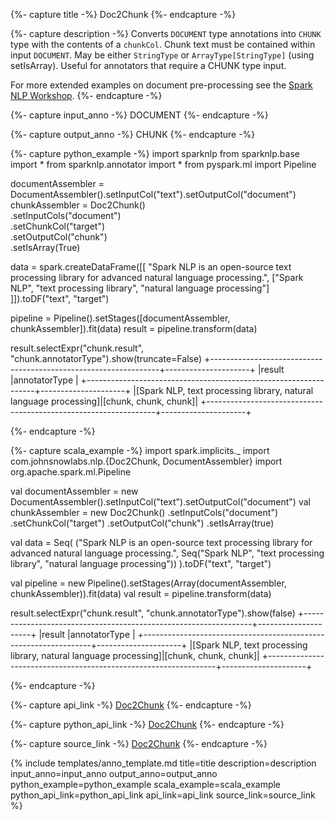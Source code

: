 {%- capture title -%}
Doc2Chunk
{%- endcapture -%}

{%- capture description -%}
Converts `DOCUMENT` type annotations into `CHUNK` type with the contents of a `chunkCol`.
Chunk text must be contained within input `DOCUMENT`. May be either `StringType` or `ArrayType[StringType]`
(using setIsArray). Useful for annotators that require a CHUNK type input.

For more extended examples on document pre-processing see the
[Spark NLP Workshop](https://github.com/JohnSnowLabs/spark-nlp-workshop/blob/master/tutorials/Certification_Trainings/Public/2.Text_Preprocessing_with_SparkNLP_Annotators_Transformers.ipynb).
{%- endcapture -%}

{%- capture input_anno -%}
DOCUMENT
{%- endcapture -%}

{%- capture output_anno -%}
CHUNK
{%- endcapture -%}

{%- capture python_example -%}
import sparknlp
from sparknlp.base import *
from sparknlp.annotator import *
from pyspark.ml import Pipeline

documentAssembler = DocumentAssembler().setInputCol("text").setOutputCol("document")
chunkAssembler = Doc2Chunk() \
    .setInputCols("document") \
    .setChunkCol("target") \
    .setOutputCol("chunk") \
    .setIsArray(True)

data = spark.createDataFrame([[
    "Spark NLP is an open-source text processing library for advanced natural language processing.",
      ["Spark NLP", "text processing library", "natural language processing"]
]]).toDF("text", "target")

pipeline = Pipeline().setStages([documentAssembler, chunkAssembler]).fit(data)
result = pipeline.transform(data)

result.selectExpr("chunk.result", "chunk.annotatorType").show(truncate=False)
+-----------------------------------------------------------------+---------------------+
|result                                                           |annotatorType        |
+-----------------------------------------------------------------+---------------------+
|[Spark NLP, text processing library, natural language processing]|[chunk, chunk, chunk]|
+-----------------------------------------------------------------+---------------------+

{%- endcapture -%}

{%- capture scala_example -%}
import spark.implicits._
import com.johnsnowlabs.nlp.{Doc2Chunk, DocumentAssembler}
import org.apache.spark.ml.Pipeline

val documentAssembler = new DocumentAssembler().setInputCol("text").setOutputCol("document")
val chunkAssembler = new Doc2Chunk()
  .setInputCols("document")
  .setChunkCol("target")
  .setOutputCol("chunk")
  .setIsArray(true)

val data = Seq(
  ("Spark NLP is an open-source text processing library for advanced natural language processing.",
    Seq("Spark NLP", "text processing library", "natural language processing"))
).toDF("text", "target")

val pipeline = new Pipeline().setStages(Array(documentAssembler, chunkAssembler)).fit(data)
val result = pipeline.transform(data)

result.selectExpr("chunk.result", "chunk.annotatorType").show(false)
+-----------------------------------------------------------------+---------------------+
|result                                                           |annotatorType        |
+-----------------------------------------------------------------+---------------------+
|[Spark NLP, text processing library, natural language processing]|[chunk, chunk, chunk]|
+-----------------------------------------------------------------+---------------------+

{%- endcapture -%}

{%- capture api_link -%}
[Doc2Chunk](https://nlp.johnsnowlabs.com/api/com/johnsnowlabs/nlp/Doc2Chunk)
{%- endcapture -%}

{%- capture python_api_link -%}
[Doc2Chunk](https://nlp.johnsnowlabs.com/api/python/reference/autosummary/sparknlp.base.Doc2Chunk.html)
{%- endcapture -%}

{%- capture source_link -%}
[Doc2Chunk](https://github.com/JohnSnowLabs/spark-nlp/tree/master/src/main/scala/com/johnsnowlabs/nlp/Doc2Chunk.scala)
{%- endcapture -%}

{% include templates/anno_template.md
title=title
description=description
input_anno=input_anno
output_anno=output_anno
python_example=python_example
scala_example=scala_example
python_api_link=python_api_link
api_link=api_link
source_link=source_link
%}
